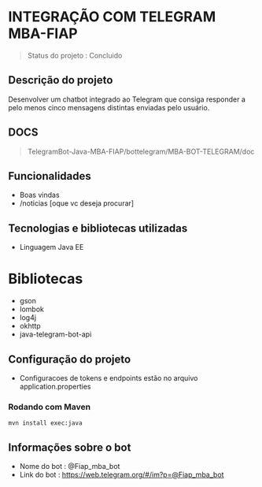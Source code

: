 # INTEGRAÇÃO COM TELEGRAM MBA-FIAP

> Status do projeto : Concluido

## Descrição do projeto 

Desenvolver um chatbot integrado ao Telegram que consiga responder a pelo menos cinco mensagens distintas enviadas pelo usuário.

## DOCS

> TelegramBot-Java-MBA-FIAP/bottelegram/MBA-BOT-TELEGRAM/doc

## Funcionalidades

- Boas vindas
- /noticias [oque vc deseja procurar]

## Tecnologias e bibliotecas utilizadas

 - Linguagem Java EE
 
# Bibliotecas
 - gson
 - lombok
 - log4j
 - okhttp
 - java-telegram-bot-api
  
## Configuração do projeto
 - Configuracoes de tokens e endpoints estão no arquivo application.properties

### Rodando com Maven
 
    mvn install exec:java

## Informações sobre o bot

- Nome do bot : @Fiap_mba_bot
- Link do bot : https://web.telegram.org/#/im?p=@Fiap_mba_bot


